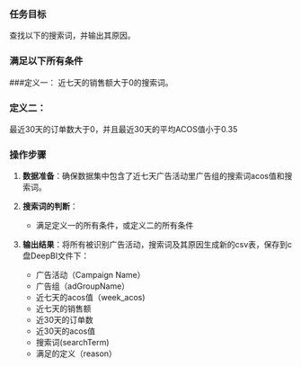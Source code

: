 ### 任务目标
查找以下的搜索词，并输出其原因。

### 满足以下所有条件

###定义一：
近七天的销售额大于0的搜索词。

### 定义二：
最近30天的订单数大于0，并且最近30天的平均ACOS值小于0.35

### 操作步骤
1. **数据准备**：确保数据集中包含了近七天广告活动里广告组的搜索词acos值和搜索词。

2. **搜索词的判断**：
   - 满足定义一的所有条件，或定义二的所有条件

3. **输出结果**：将所有被识别广告活动，搜索词及其原因生成新的csv表，保存到c盘DeepBI文件下：
   - 广告活动（Campaign Name）
   - 广告组（adGroupName）
   - 近七天的acos值（week_acos)
   - 近七天的销售额
   - 近30天的订单数
   - 近30天的acos值
   - 搜索词(searchTerm)
   - 满足的定义（reason）
